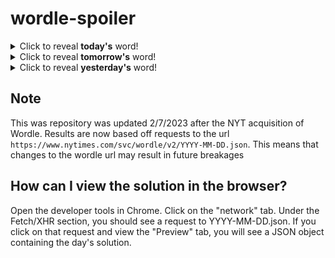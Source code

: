 # wordle-spoiler

<details>
  <summary>Click to reveal <b>today's</b> word!</summary>
  <br>
  <b> intro </b>
</details>

<details>
  <summary>Click to reveal <b>tomorrow's</b> word!</summary>
  <br>
  <b> vapid </b>
</details>

<details>
  <summary>Click to reveal <b>yesterday's</b> word!</summary>
  <br>
  <b> overt </b>
</details>

## Note
This was repository was updated 2/7/2023 after the NYT acquisition of Wordle. Results are now based off requests to the url `https://www.nytimes.com/svc/wordle/v2/YYYY-MM-DD.json`. This means that changes to the wordle url may result in future breakages

## How can I view the solution in the browser?
Open the developer tools in Chrome. Click on the "network" tab. Under the Fetch/XHR section, you should see a request to YYYY-MM-DD.json. If you click on that request and view the "Preview" tab, you will see a JSON object containing the day's solution.